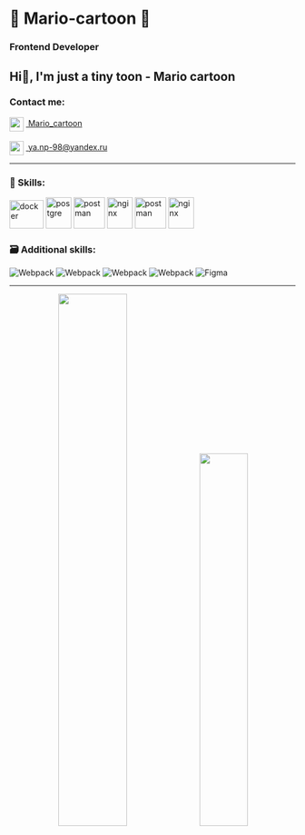 # 👻 Mario-cartoon 🦄

### Frontend Developer 
Hi👋, I'm just a tiny toon - Mario cartoon
-------

### Contact me:
<div>
      <img align="center" src="https://www.vectorlogo.zone/logos/telegram/telegram-icon.svg" width="25" height="25"/>
      <a href="https://t.me/Mario_cartoon">&nbsp;Mario_cartoon</a>
</div>
<br>
<div>
  <img align="center" src="https://www.svgrepo.com/show/50201/email.svg" width="25" height="25"/>
   <a href="mailto:ya.np-98@yandex.ru">&nbsp;ya.np-98@yandex.ru</a>
</div>


-------
### 🚀 Skills: 
<p>
      <img src="https://www.vectorlogo.zone/logos/vuejs/vuejs-icon.svg" alt="docker" width="60" height="50"/>
      <img src="https://www.vectorlogo.zone/logos/axios/axios-icon.svg" alt="postgre" width="45" height="55"/>
      <img src="https://www.vectorlogo.zone/logos/npmjs/npmjs-ar21.svg" alt="postman"   height="55"/>
      <img src="https://www.vectorlogo.zone/logos/javascript/javascript-icon.svg" alt="nginx" width="45" height="55"/>
      <img src="https://www.vectorlogo.zone/logos/w3_html5/w3_html5-icon.svg" alt="postman"   height="55"/>
      <img src="https://www.vectorlogo.zone/logos/sass-lang/sass-lang-icon.svg" alt="nginx" width="45" height="55"/>
  
  
</p>

### 🗃 Additional skills: 
![Webpack](https://img.shields.io/badge/Python-14354C?style=for-the-badge&logo=python&logoColor=white)
![Webpack](https://img.shields.io/badge/Django-092E20?style=for-the-badge&logo=django&logoColor=white)
![Webpack](https://img.shields.io/badge/Unity-100000?style=for-the-badge&logo=unity&logoColor=white)
![Webpack](https://img.shields.io/badge/MySQL-00000F?style=for-the-badge&logo=mysql&logoColor=white)
![Figma](https://img.shields.io/badge/-Figma-0d1117?style=for-the-badge&logo=Figma)

-------

<div align="center">
  <img width="49%" src="http://github-readme-streak-stats.herokuapp.com?user=Mario-cartoon&theme=react&hide_border=true&date_format=j%2Fn%5B%2FY%5D"/>
  <img width="41%" src="https://github-readme-stats.vercel.app/api/top-langs/?username=Mario-cartoon&layout=compact&theme=react&show_icons=truet&hide_border=true&date_format=j%2Fn%5B%2FY%5D"/>
</div>
